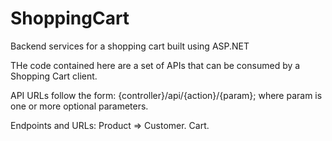 # ShoppingCart
Backend services for a shopping cart built using ASP.NET

THe code contained here are a set of APIs that can be consumed by a Shopping Cart client.

API URLs follow the form: {controller}/api/{action}/{param}; where param is one or more optional parameters.

Endpoints and URLs:
Product => 
Customer.
Cart.
